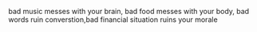 bad music messes with your brain, bad food messes with your body, bad words ruin converstion,bad financial situation ruins your morale

